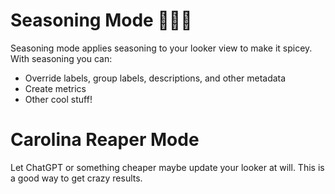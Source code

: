 # Seasoning Mode 🧂🧂🧂

Seasoning mode applies seasoning to your looker view to make it spicey. With seasoning you can:

* Override labels, group labels, descriptions, and other metadata
* Create metrics
* Other cool stuff!

# Carolina Reaper Mode

Let ChatGPT or something cheaper maybe update your looker at will. This is a good way to get crazy results.

